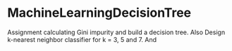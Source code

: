# MachineLearningDecisionTree
Assignment calculating Gini impurity and build a decision tree. Also Design k-nearest neighbor classifier for k = 3, 5 and 7. And 
